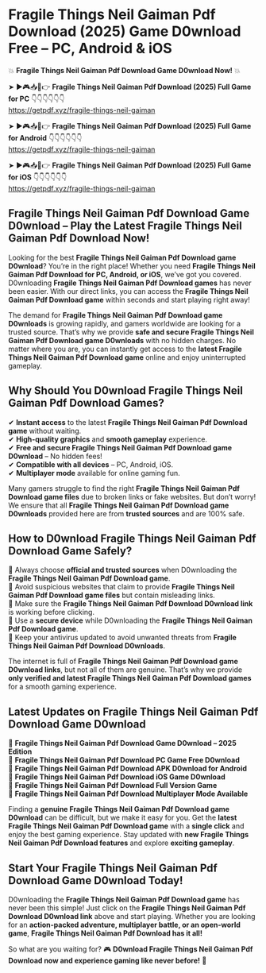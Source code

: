 # Fragile Things Neil Gaiman Pdf Download (2025) Game D0wnload Free – PC, Android & iOS

💥 **Fragile Things Neil Gaiman Pdf Download Game D0wnload Now!** 💥  

➤ ►🎮📥📱👉 **Fragile Things Neil Gaiman Pdf Download (2025) Full Game for PC** 👇👇👇👇👇👇  
https://getpdf.xyz/fragile-things-neil-gaiman  

➤ ►🎮📥📱👉 **Fragile Things Neil Gaiman Pdf Download (2025) Full Game for Android** 👇👇👇👇👇👇  
https://getpdf.xyz/fragile-things-neil-gaiman  

➤ ►🎮📥📱👉 **Fragile Things Neil Gaiman Pdf Download (2025) Full Game for iOS** 👇👇👇👇👇👇  
https://getpdf.xyz/fragile-things-neil-gaiman  

## Fragile Things Neil Gaiman Pdf Download Game D0wnload – Play the Latest Fragile Things Neil Gaiman Pdf Download Now!

Looking for the best **Fragile Things Neil Gaiman Pdf Download game D0wnload**? You’re in the right place! Whether you need **Fragile Things Neil Gaiman Pdf Download for PC, Android, or iOS**, we’ve got you covered. D0wnloading **Fragile Things Neil Gaiman Pdf Download games** has never been easier. With our direct links, you can access the **Fragile Things Neil Gaiman Pdf Download game** within seconds and start playing right away!  

The demand for **Fragile Things Neil Gaiman Pdf Download game D0wnloads** is growing rapidly, and gamers worldwide are looking for a trusted source. That’s why we provide **safe and secure Fragile Things Neil Gaiman Pdf Download game D0wnloads** with no hidden charges. No matter where you are, you can instantly get access to the **latest Fragile Things Neil Gaiman Pdf Download game** online and enjoy uninterrupted gameplay.  

## **Why Should You D0wnload Fragile Things Neil Gaiman Pdf Download Games?**  

✔ **Instant access** to the latest **Fragile Things Neil Gaiman Pdf Download game** without waiting.  
✔ **High-quality graphics** and **smooth gameplay** experience.  
✔ **Free and secure Fragile Things Neil Gaiman Pdf Download game D0wnload** – No hidden fees!  
✔ **Compatible with all devices** – PC, Android, iOS.  
✔ **Multiplayer mode** available for online gaming fun.  

Many gamers struggle to find the right **Fragile Things Neil Gaiman Pdf Download game files** due to broken links or fake websites. But don’t worry! We ensure that all **Fragile Things Neil Gaiman Pdf Download game D0wnloads** provided here are from **trusted sources** and are 100% safe.  

## **How to D0wnload Fragile Things Neil Gaiman Pdf Download Game Safely?**  

📌 Always choose **official and trusted sources** when D0wnloading the **Fragile Things Neil Gaiman Pdf Download game**.  
📌 Avoid suspicious websites that claim to provide **Fragile Things Neil Gaiman Pdf Download game files** but contain misleading links.  
📌 Make sure the **Fragile Things Neil Gaiman Pdf Download D0wnload link** is working before clicking.  
📌 Use a **secure device** while D0wnloading the **Fragile Things Neil Gaiman Pdf Download game**.  
📌 Keep your antivirus updated to avoid unwanted threats from **Fragile Things Neil Gaiman Pdf Download D0wnloads**.  

The internet is full of **Fragile Things Neil Gaiman Pdf Download game D0wnload links**, but not all of them are genuine. That’s why we provide **only verified and latest Fragile Things Neil Gaiman Pdf Download games** for a smooth gaming experience.  

## **Latest Updates on Fragile Things Neil Gaiman Pdf Download Game D0wnload**  

🔹 **Fragile Things Neil Gaiman Pdf Download Game D0wnload – 2025 Edition**  
🔹 **Fragile Things Neil Gaiman Pdf Download PC Game Free D0wnload**  
🔹 **Fragile Things Neil Gaiman Pdf Download APK D0wnload for Android**  
🔹 **Fragile Things Neil Gaiman Pdf Download iOS Game D0wnload**  
🔹 **Fragile Things Neil Gaiman Pdf Download Full Version Game**  
🔹 **Fragile Things Neil Gaiman Pdf Download Multiplayer Mode Available**  

Finding a **genuine Fragile Things Neil Gaiman Pdf Download game D0wnload** can be difficult, but we make it easy for you. Get the **latest Fragile Things Neil Gaiman Pdf Download game** with a **single click** and enjoy the best gaming experience. Stay updated with **new Fragile Things Neil Gaiman Pdf Download features** and explore **exciting gameplay**.  

## **Start Your Fragile Things Neil Gaiman Pdf Download Game D0wnload Today!**  

D0wnloading the **Fragile Things Neil Gaiman Pdf Download game** has never been this simple! Just click on the **Fragile Things Neil Gaiman Pdf Download D0wnload link** above and start playing. Whether you are looking for an **action-packed adventure, multiplayer battle, or an open-world game**, **Fragile Things Neil Gaiman Pdf Download has it all!**  

So what are you waiting for? 🎮 **D0wnload Fragile Things Neil Gaiman Pdf Download now and experience gaming like never before!** 🚀  